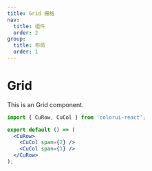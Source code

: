 ```yaml
---
title: Grid 栅格
nav:
  title: 组件
  order: 2
group:
  title: 布局
  order: 1
---
```


# Grid

This is an Grid component.

```jsx
import { CuRow, CuCol } from 'colorui-react';

export default () => (
  <CuRow>
    <CuCol span={2} />
    <CuCol span={1} />
  </CuRow>
);
```
